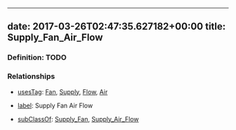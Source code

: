 
---
date: 2017-03-26T02:47:35.627182+00:00
title: Supply_Fan_Air_Flow
---
### Definition: TODO

### Relationships

* [usesTag](https://brickschema.org/schema/1.0/BrickFrame#usesTag): [Fan](https://brickschema.org/schema/1.0/BrickTag#Fan), [Supply](https://brickschema.org/schema/1.0/BrickTag#Supply), [Flow](https://brickschema.org/schema/1.0/BrickTag#Flow), [Air](https://brickschema.org/schema/1.0/BrickTag#Air)

* [label](http://www.w3.org/2000/01/rdf-schema#label): Supply Fan Air Flow

* [subClassOf](http://www.w3.org/2000/01/rdf-schema#subClassOf): [Supply_Fan](https://brickschema.org/schema/1.0/Brick#Supply_Fan), [Supply_Air_Flow](https://brickschema.org/schema/1.0/Brick#Supply_Air_Flow)
